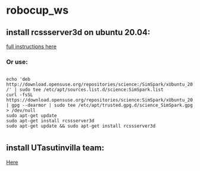 # robocup_ws


## install rcssserver3d on ubuntu 20.04: 

[full instructions here](https://gitlab.com/robocup-sim/SimSpark/-/wikis/home#installation)
### Or use:

```

echo 'deb http://download.opensuse.org/repositories/science:/SimSpark/xUbuntu_20.04/ /' | sudo tee /etc/apt/sources.list.d/science:SimSpark.list
curl -fsSL https://download.opensuse.org/repositories/science:SimSpark/xUbuntu_20.04/Release.key | gpg --dearmor | sudo tee /etc/apt/trusted.gpg.d/science_SimSpark.gpg > /dev/null
sudo apt-get update
sudo apt-get install rcssserver3d
sudo apt-get update && sudo apt-get install rcssserver3d

```
#
#
#


## install UTasutinvilla team: 
[Here](https://github.com/LARG/utaustinvilla3d)
